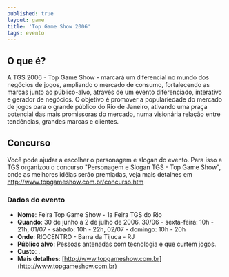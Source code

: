 ```yaml
---
published: true
layout: game
title: 'Top Game Show 2006'
tags: evento
---
```

## O que é?

A TGS 2006 - Top Game Show - marcará um diferencial no mundo dos negócios de jogos, ampliando o mercado de consumo, fortalecendo as marcas junto ao público-alvo, através de um evento diferenciado, interativo e gerador de negócios. O objetivo é promover a populariedade do mercado de jogos para o grande público do Rio de Janeiro, ativando uma praça potencial das mais promissoras do mercado, numa visionária relação entre tendências, grandes marcas e clientes.

## Concurso
Você pode ajudar a escolher o personagem e slogan do evento. Para isso a TGS organizou o concurso "Personagem e Slogan TGS - Top Game Show", onde as melhores idéias serão premiadas, veja mais detalhes em <a href="http://www.topgameshow.com.br/concurso.htm" target="_blank">http://www.topgameshow.com.br/concurso.htm</a>
</p>


### Dados do evento
* **Nome**: Feira Top Game Show - 1a Feira TGS do Rio
* **Quando**: 30 de junho a 2 de julho de 2006. 30/06 - sexta-feira: 10h - 21h, 01/07 - sábado: 10h - 22h, 02/07 - domingo: 10h - 20h
* **Onde**: RIOCENTRO - Barra da Tijuca - RJ
* **Público alvo**:  Pessoas antenadas com tecnologia e que curtem jogos.
* **Custo**: .
* **Mais detalhes**: [http://www.topgameshow.com.br](http://www.topgameshow.com.br)
